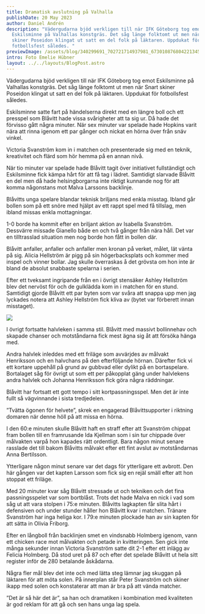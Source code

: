 ```yaml
---
title: Dramatisk avslutning på Valhalla
publishDate: 20 May 2023
author: Daniel Andrén
description: "Vädergudarna bjöd verkligen till när IFK Göteborg tog emot
  Eskilsminne på Valhallas konstgräs. Det såg länge folktomt ut men när Snart
  skiner Poseidon klingat ut satt en del folk på läktaren. Uppdukat för
  fotbollsfest således. "
previewImage: /assets/blog/340299691_702721714937981_6730108768042213451_n.jpg
intro: Foto Emelie Hübner
layout: ../../layouts/BlogPost.astro
---
```

Vädergudarna bjöd verkligen till när IFK Göteborg tog emot Eskilsminne på Valhallas konstgräs. Det såg länge folktomt ut men när Snart skiner Poseidon klingat ut satt en del folk på läktaren. Uppdukat för fotbollsfest således. 

Eskilsminne satte fart på händelserna direkt med en längre boll och ett presspel som Blåvitt hade vissa svårigheter att ta sig ur. Då hade det förvisso gått några minuter. När sex minuter var spelade hade Hopkins varit nära att rinna igenom ett par gånger och nickat en hörna över från snäv vinkel. 

Victoria Svanström kom in i matchen och presenterade sig med en teknik, kreativitet och flärd som hör hemma på en annan nivå. 

När tio minuter var spelade hade Blåvitt tagit över initiativet fullständigt och Eskilsminne fick kämpa hårt för att få tag i lädret. Samtidigt slarvade Blåvitt en del men då hade helsingborgarna inte riktigt kunnande nog för att komma någonstans mot Malva Larssons backlinje. 

Blåvitts unga spelare blandar teknisk briljans med enkla misstag. Ibland går bollen som på ett snöre med hjälpt av ett rappt spel med få tillslag, men ibland missas enkla mottagningar. 

1-0 borde ha kommit efter en briljant aktion av Isabella Svanström. Dessvärre missade Gianello både en och två gånger från nära håll. Det var en tilltrasslad situation men nog borde hon fått in bollen där. 

Blåvitt anfaller, anfaller och anfaller men kronan på verket, målet, lät vänta på sig. Alicia Hellström är pigg på sin högerbacksplats och kommer med inspel och vinner bollar. Jag skulle överraskas å det grövsta om hon inte är bland de absolut snabbaste spelarna i serien. 

Efter ett tveksamt ingripande från en i övrigt stensäker Ashley Hellström blev det nervöst för och de gulklädda kom in i matchen för en stund. Samtidigt gjorde Blåvitt ett par byten som var svåra att snappa upp men jag lyckades notera att Ashley Hellström fick kliva av (bytet var förberett innan misstaget).

![](/assets/blog/339305359_160646953258958_369405450773528595_n.jpg)

I övrigt fortsatte halvleken i samma stil. Blåvitt med massivt bollinnehav och skapade chanser och motståndarna fick mest ägna sig åt att försöka hänga med. 

Andra halvlek inleddes med ett friläge som avvärjdes av målvakt Henriksson och en halvchans på den efterföljande hörnan. Därefter fick vi ett kortare uppehåll på grund av gubbvad eller dylikt på en bortaspelare. Bortalaget såg för övrigt ut som ett per påkopplat gäng under halvlekens andra halvlek och Johanna Henriksson fick göra några räddningar. 

Blåvitt har fortsatt ett gott tempo i sitt kortpassningsspel. Men det är inte fullt så vägvinnande i sista tredjedelen. 

”Tvätta ögonen för helvete”, skrek en engagerad Blåvittsupporter i riktning domaren när denne höll på att missa en hörna. 

I den 60:e minuten skulle Blåvitt haft en straff efter att Svanström chippat fram bollen till en framrusande Ida Kjellman som i sin tur chippade över målvakten  varpå hon kapades rätt ordentligt. Bara någon minut senare rasslade det till bakom Blåvitts målvakt efter ett fint avslut av motståndarnas Anna Bertilsson. 

Ytterligare någon minut senare var det dags för ytterligare ett avbrott. Den här gången var det kapten Larsson som fick sig en rejäl smäll efter att hon stoppat ett friläge. 

Med 20 minuter kvar såg Blåvitt stressade ut och tekniken och det fina passningsspelet var som bortblåst. Trots det hade Malva en nick i vad som såg ut att vara stolpen i 75:e minuten. Blåvitts lagkapten får slita hårt i defensiven och under stunder håller hon Blåvitt kvar i matchen. Tränare Svanström har inga heliga kor. I 79:e minuten plockade han av sin kapten för att sätta in Olivia Friborg. 

Efter en långboll från backlinjen smet en vindsnabb Holmberg igenom, vann ett chicken race mot målvakten och petade in kvitteringen. Sen gick inte många sekunder innan Victoria Svanström satte dit 2-1 efter ett inlägg av Felicia Holmberg. Då stod uret på 87 och efter det spelade Blåvitt ut hela sitt register inför de 280 betalande åskådarna. 

Några fler mål blev det inte och med lätta steg lämnar jag skuggan på läktaren för att möta solen. På innerplan står Peter Svanström och skiner ikapp med solen och konstaterar att man är bra på att vända matcher. 

”Det är så här det är”, sa han och dramatiken i kombination med kvaliteten är god reklam för att gå och sen hans unga lag spela.
